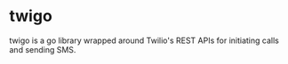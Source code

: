 twigo
=====

twigo is a go library wrapped around  Twilio's REST APIs for initiating calls and sending SMS.
